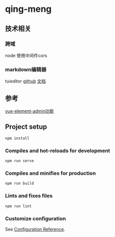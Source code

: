 # qing-meng


## 技术相关


### 跨域

node 使用中间件cors

### markdown编辑器
tuieditor
[github](https://github.com/nhn/tui.editor?tab=readme-ov-file)
[文档](https://nhn.github.io/tui.editor/latest/)


## 参考
[vue-element-admin功能](https://panjiachen.github.io/vue-element-admin-site/zh/feature/component/markdown-editor.html#props)


## Project setup
```
npm install
```

### Compiles and hot-reloads for development
```
npm run serve
```

### Compiles and minifies for production
```
npm run build
```

### Lints and fixes files
```
npm run lint
```

### Customize configuration
See [Configuration Reference](https://cli.vuejs.org/config/).
